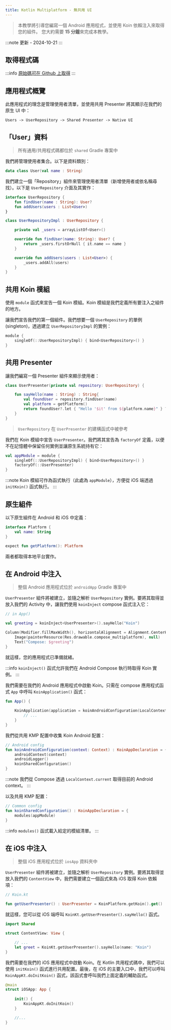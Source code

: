 ```yaml
---
title: Kotlin Multiplatform - 無共用 UI
---
```


> 本教學將引導您編寫一個 Android 應用程式，並使用 Koin 依賴注入來取得您的組件。
> 您大約需要 **15 分鐘**來完成本教學。

:::note
更新 - 2024-10-21
:::

## 取得程式碼

:::info
[原始碼可在 Github 上取得](https://github.com/InsertKoinIO/koin-getting-started/tree/main/KotlinMultiplatform)
:::

## 應用程式概覽

此應用程式的理念是管理使用者清單，並使用共用 Presenter 將其顯示在我們的原生 UI 中：

`Users -> UserRepository -> Shared Presenter -> Native UI`

## 「User」資料

> 所有通用/共用程式碼都位於 `shared` Gradle 專案中

我們將管理使用者集合。以下是資料類別：

```kotlin
data class User(val name : String)
```

我們建立一個「Repository」組件來管理使用者清單（新增使用者或依名稱尋找）。以下是 `UserRepository` 介面及其實作：

```kotlin
interface UserRepository {
    fun findUser(name : String): User?
    fun addUsers(users : List<User>)
}

class UserRepositoryImpl : UserRepository {

    private val _users = arrayListOf<User>()

    override fun findUser(name: String): User? {
        return _users.firstOrNull { it.name == name }
    }

    override fun addUsers(users : List<User>) {
        _users.addAll(users)
    }
}
```

## 共用 Koin 模組

使用 `module` 函式來宣告一個 Koin 模組。Koin 模組是我們定義所有要注入之組件的地方。

讓我們宣告我們的第一個組件。我們想要一個 `UserRepository` 的單例 (singleton)，透過建立 `UserRepositoryImpl` 的實例：

```kotlin
module {
    singleOf(::UserRepositoryImpl) { bind<UserRepository>() }
}
```

## 共用 Presenter

讓我們編寫一個 Presenter 組件來顯示使用者：

```kotlin
class UserPresenter(private val repository: UserRepository) {

    fun sayHello(name : String) : String{
        val foundUser = repository.findUser(name)
        val platform = getPlatform()
        return foundUser?.let { "Hello '$it' from ${platform.name}" } ?: "User '$name' not found!"
    }
}
```

> `UserRepository` 在 `UserPresenter` 的建構函式中被參考

我們在 Koin 模組中宣告 `UserPresenter`。我們將其宣告為 `factoryOf` 定義，以便不在記憶體中保留任何實例並讓原生系統持有它：

```kotlin
val appModule = module {
    singleOf(::UserRepositoryImpl) { bind<UserRepository>() }
    factoryOf(::UserPresenter)
}
```

:::note
Koin 模組可作為函式執行（此處為 `appModule`），方便從 iOS 端透過 `initKoin()` 函式執行。
:::

## 原生組件

以下原生組件在 Android 和 iOS 中定義：

```kotlin
interface Platform {
    val name: String
}

expect fun getPlatform(): Platform
```

兩者都取得本地平台實作。

## 在 Android 中注入

> 整個 Android 應用程式位於 `androidApp` Gradle 專案中

`UserPresenter` 組件將被建立，並隨之解析 `UserRepository` 實例。要將其取得並放入我們的 Activity 中，讓我們使用 `koinInject` compose 函式注入它：

```kotlin
// in App()

val greeting = koinInject<UserPresenter>().sayHello("Koin")

Column(Modifier.fillMaxWidth(), horizontalAlignment = Alignment.CenterHorizontally) {
    Image(painterResource(Res.drawable.compose_multiplatform), null)
    Text("Compose: $greeting")
}
```

就這樣，您的應用程式已準備就緒。

:::info
`koinInject()` 函式允許我們在 Android Compose 執行時取得 Koin 實例。
:::

我們需要在我們的 Android 應用程式中啟動 Koin。只需在 compose 應用程式函式 `App` 中呼叫 `KoinApplication()` 函式：

```kotlin
fun App() {
    
    KoinApplication(application = koinAndroidConfiguration(LocalContext.current)){
        // ...
    }
}
```

我們從共用 KMP 配置中收集 Koin Android 配置：

```kotlin
// Android config
fun koinAndroidConfiguration(context: Context) : KoinAppDeclaration = {
    androidContext(context)
    androidLogger()
    koinSharedConfiguration()
}
```

:::note
我們從 Compose 透過 `LocalContext.current` 取得目前的 Android context。
:::

以及共用 KMP 配置：

```kotlin
// Common config
fun koinSharedConfiguration() : KoinAppDeclaration = {
    modules(appModule)
}
```

:::info
`modules()` 函式載入給定的模組清單。
:::

## 在 iOS 中注入

> 整個 iOS 應用程式位於 `iosApp` 資料夾中

`UserPresenter` 組件將被建立，並隨之解析 `UserRepository` 實例。要將其取得並放入我們的 `ContentView` 中，我們需要建立一個函式來為 iOS 取得 Koin 依賴項：

```kotlin
// Koin.kt

fun getUserPresenter() : UserPresenter = KoinPlatform.getKoin().get()
```

就這樣，您可以從 iOS 端呼叫 `KoinKt.getUserPresenter().sayHello()` 函式。

```swift
import Shared

struct ContentView: View {

    // ...
    let greet = KoinKt.getUserPresenter().sayHello(name: "Koin")
}
```

我們需要在我們的 iOS 應用程式中啟動 Koin。在 Kotlin 共用程式碼中，我們可以使用 `initKoin()` 函式進行共用配置。最後，在 iOS 的主要入口中，我們可以呼叫 `KoinAppKt.doInitKoin()` 函式，該函式會呼叫我們上面定義的輔助函式。

```swift
@main
struct iOSApp: App {
    
    init() {
        KoinAppKt.doInitKoin()
    }

    //...
}
```